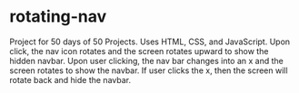# rotating-nav
Project for 50 days of 50 Projects. Uses HTML, CSS, and JavaScript. Upon click, the nav icon rotates and the screen rotates upward to show the hidden navbar. 
Upon user clicking, the nav bar changes into an x and the screen rotates to show the navbar. If user clicks the x, then the screen will rotate back and hide the navbar. 
